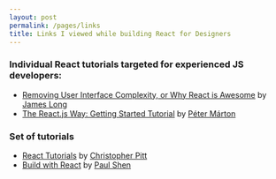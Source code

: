 ```yaml
---
layout: post
permalink: /pages/links
title: Links I viewed while building React for Designers
---
```


### Individual React tutorials targeted for experienced JS developers:

- [Removing User Interface Complexity, or Why React is Awesome](http://jlongster.com/Removing-User-Interface-Complexity,-or-Why-React-is-Awesome) by [James Long](https://twitter.com/jlongster)
- [The React.js Way: Getting Started Tutorial](http://blog.risingstack.com/the-react-way-getting-started-tutorial/) by [Péter Márton](https://twitter.com/slashdotpeter)

### Set of tutorials

- [React Tutorials](https://medium.com/react-tutorials) by [Christopher Pitt](https://twitter.com/assertchris)
- [Build with React](http://buildwithreact.com/) by [Paul Shen](http://bypaulshen.com/)
